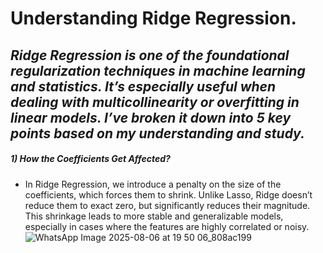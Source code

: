 # Understanding Ridge Regression.

***Ridge Regression is one of the foundational regularization techniques in machine learning and statistics. It’s especially useful when dealing with multicollinearity or overfitting in linear models. I’ve broken it down into 5 key points based on my understanding and study.***
---
##### 1) How the Coefficients Get Affected?
- In Ridge Regression, we introduce a penalty on the size of the coefficients, which forces them to shrink. Unlike Lasso, Ridge doesn’t reduce them to exact zero, but significantly reduces their magnitude. This shrinkage leads to more stable and generalizable models, especially in cases where the features are highly correlated or noisy.
![WhatsApp Image 2025-08-06 at 19 50 06_808ac199](https://github.com/user-attachments/assets/24e1d8d8-e1df-498b-840f-863809e79cb1)
